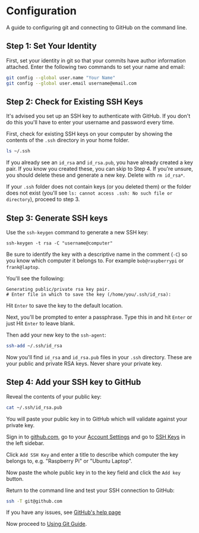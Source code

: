 # Configuration

A guide to configuring git and connecting to GitHub on the command line.

## Step 1: Set Your Identity

First, set your identity in git so that your commits have author information attached. Enter the following two commands to set your name and email:

```bash
git config --global user.name "Your Name"
git config --global user.email username@email.com
```

## Step 2: Check for Existing SSH Keys

It's advised you set up an SSH key to authenticate with GitHub. If you don't do this you'll have to enter your username and password every time.

First, check for existing SSH keys on your computer by showing the contents of the `.ssh` directory in your home folder.

```bash
ls ~/.ssh
```

If you already see an `id_rsa` and `id_rsa.pub`, you have already created a key pair. If you know you created these, you can skip to Step 4. If you're unsure, you should delete these and generate a new key. Delete with `rm id_rsa*`.

If your `.ssh` folder does not contain keys (or you deleted them) or the folder does not exist (you'll see `ls: cannot access .ssh: No such file or directory`), proceed to step 3.

## Step 3: Generate SSH keys

Use the `ssh-keygen` command to generate a new SSH key:

```
ssh-keygen -t rsa -C "username@computer"
```

Be sure to identify the key with a descriptive name in the comment (`-C`) so you know which computer it belongs to. For example `bob@raspberrypi` or `frank@laptop`.

You'll see the following:

```
Generating public/private rsa key pair.
# Enter file in which to save the key (/home/you/.ssh/id_rsa):
```

Hit `Enter` to save the key to the default location.

Next, you'll be prompted to enter a passphrase. Type this in and hit `Enter` or just Hit `Enter` to leave blank.

Then add your new key to the `ssh-agent`:

```bash
ssh-add ~/.ssh/id_rsa
```

Now you'll find `id_rsa` and `id_rsa.pub` files in your `.ssh` directory. These are your public and private RSA keys. Never share your private key.

## Step 4: Add your SSH key to GitHub

Reveal the contents of your public key:

```bash
cat ~/.ssh/id_rsa.pub
```

You will paste your public key in to GitHub which will validate against your private key.

Sign in to [github.com](https://github.com/), go to your [Account Settings](https://github.com/settings/admin) and go to [SSH Keys](https://github.com/settings/ssh) in the left sidebar.

Click `Add SSH Key` and enter a title to describe which computer the key belongs to, e.g. "Raspberry Pi" or "Ubuntu Laptop".

Now paste the whole public key in to the key field and click the `Add key` button.

Return to the command line and test your SSH connection to GitHub:

```bash
ssh -T git@github.com
```

If you have any issues, see [GitHub's help page](https://help.github.com/articles/generating-ssh-keys#step-4-test-everything-out)

Now proceed to [Using Git Guide](git.md).
